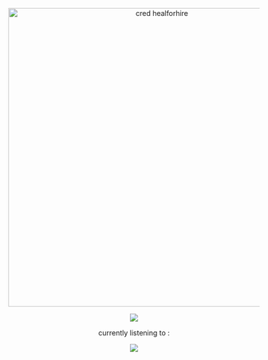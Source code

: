<p align="center"> 
  <img width="600" src="https://files.catbox.moe/27yt6l.png" alt="cred healforhire">
</p>

<p align="center"> 
<img src="https://komarev.com/ghpvc/?username=6ullets&label=♡+secret+bullets&color=3f7584&style=plastic">

<p align="center"> currently listening to :

<p align="center">
<img src="https://spotify-github-profile.kittinanx.com/api/view?uid=i1je2esxndrf96zzbt62kv7lg&cover_image=true&theme=natemoo-re&show_offline=true&background_color=121212&interchange=true&bar_color=53b14f&bar_color_cover=true)](https://github.com/kittinan/spotify-github-profile">
